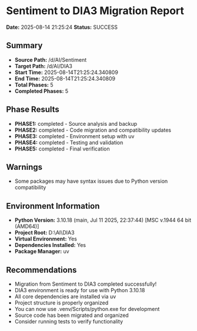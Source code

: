 # Sentiment to DIA3 Migration Report

**Date:** 2025-08-14 21:25:24
**Status:** SUCCESS

## Summary

- **Source Path:** /d/AI/Sentiment
- **Target Path:** /d/AI/DIA3
- **Start Time:** 2025-08-14T21:25:24.340809
- **End Time:** 2025-08-14T21:25:24.340809
- **Total Phases:** 5
- **Completed Phases:** 5

## Phase Results

- **PHASE1:** completed - Source analysis and backup
- **PHASE2:** completed - Code migration and compatibility updates
- **PHASE3:** completed - Environment setup with uv
- **PHASE4:** completed - Testing and validation
- **PHASE5:** completed - Final verification

## Warnings

- Some packages may have syntax issues due to Python version compatibility

## Environment Information

- **Python Version:** 3.10.18 (main, Jul 11 2025, 22:37:44) [MSC v.1944 64 bit (AMD64)]
- **Project Root:** D:\AI\DIA3
- **Virtual Environment:** Yes
- **Dependencies Installed:** Yes
- **Package Manager:** uv

## Recommendations

- Migration from Sentiment to DIA3 completed successfully!
- DIA3 environment is ready for use with Python 3.10.18
- All core dependencies are installed via uv
- Project structure is properly organized
- You can now use .venv/Scripts/python.exe for development
- Source code has been migrated and organized
- Consider running tests to verify functionality
